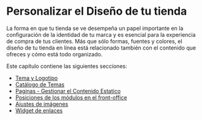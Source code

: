 # Personalizar el Diseño de tu tienda

La forma en que tu tienda se ve desempeña un papel importante en la configuración de la identidad de tu marca y es esencial para la experiencia de compra de tus clientes. Más que sólo formas, fuentes y colores, el diseño de tu tienda en línea está relacionado también con el contenido que ofreces y cómo está todo organizado.

Este capítulo contiene las siguientes secciones:

* [Tema y Logotipo](tema-y-logotipo.md)
* [Catálogo de Temas](catalogo-temas.md)
* [Paginas - Gestionar el Contenido Estatico](paginas-gestionar-el-contenido-estatico.md)
* [Posiciones de los módulos en el front-office](posiciones-modulos.md)
* [Ajustes de imágenes](ajustes-imagenes.md)
* [Widget de enlaces](widget-enlaces.md)

